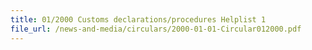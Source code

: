 ```yaml
---
title: 01/2000 Customs declarations/procedures Helplist 1
file_url: /news-and-media/circulars/2000-01-01-Circular012000.pdf
---
```

